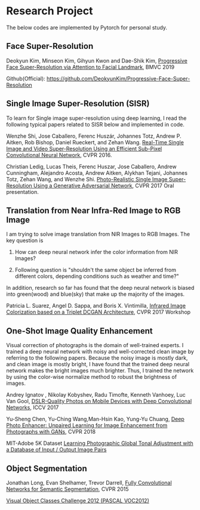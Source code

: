 # Research Project
The below codes are implemented by Pytorch for personal study.

## Face Super-Resolution
Deokyun Kim, Minseon Kim, Gihyun Kwon and Dae-Shik Kim, [Progressive Face Super-Resolution via Attention to Facial Landmark](https://arxiv.org/abs/1908.08239), BMVC 2019

Github(Official): https://github.com/DeokyunKim/Progressive-Face-Super-Resolution

## Single Image Super-Resolution (SISR)

To learn for Single image super-resolution using deep learning, I read the following typical papers related to SISR below and implemented in code.

Wenzhe Shi, Jose Caballero, Ferenc Huszár, Johannes Totz, Andrew P. Aitken, Rob Bishop, Daniel Rueckert, and Zehan Wang. [Real-Time Single Image and Video Super-Resolution Using an Efficient Sub-Pixel Convolutional Neural Network](https://arxiv.org/abs/1609.05158), CVPR 2016.

Christian Ledig, Lucas Theis, Ferenc Huszar, Jose Caballero, Andrew Cunningham, Alejandro Acosta, Andrew Aitken, Alykhan Tejani, Johannes Totz, Zehan Wang, and Wenzhe Shi. [Photo-Realistic Single Image Super-Resolution Using a Generative Adversarial Network](https://arxiv.org/abs/1609.04802), CVPR 2017 Oral presentation.

## Translation from Near Infra-Red Image to RGB Image

I am trying to solve image translation from NIR Images to RGB Images.
The key question is

1. How can deep neural network infer the color information from NIR Images?

2. Following question is "shouldn't the same object be inferred from different colors, depending conditions such as weather and time?"

In addition, research so far has found that the deep neural network is biased into green(wood) and blue(sky) that make up the majority of the images.

Patricia L. Suarez, Angel D. Sappa, and Boris X. Vintimilla, [Infrared Image Colorization based on a Triplet DCGAN Architecture](http://openaccess.thecvf.com/content_cvpr_2017_workshops/w3/papers/Suarez_Infrared_Image_Colorization_CVPR_2017_paper.pdf), CVPR 2017 Workshop


## One-Shot Image Quality Enhancement

Visual correction of photographs is the domain of well-trained experts. I trained a deep neural network with noisy and well-corrected clean image by referring to the following papers. Because the noisy image is mostly dark, and clean image is mostly bright, I have found that the trained deep neural network makes the bright images much brighter. Thus, I trained the network by using the color-wise normalize method to robust the brightness of images.

Andrey Ignatov , Nikolay Kobyshev, Radu Timofte, Kenneth Vanhoey, Luc Van Gool, [DSLR-Quality Photos on Mobile Devices with Deep Convolutional Networks](http://www.vision.ee.ethz.ch/~timofter/publications/Ignatov-ICCV-2017.pdf), ICCV 2017

Yu-Sheng Chen, Yu-Ching Wang,Man-Hsin Kao, Yung-Yu Chuang, [Deep Photo Enhancer: Unpaired Learning for Image Enhancement from Photographs with GANs](https://www.cmlab.csie.ntu.edu.tw/project/Deep-Photo-Enhancer/CVPR-2018-DPE.pdf), CVPR 2018

MIT-Adobe 5K Dataset [Learning Photographic Global Tonal Adjustment with a Database of Input / Output Image Pairs](https://data.csail.mit.edu/graphics/fivek/)

## Object Segmentation



Jonathan Long, Evan Shelhamer, Trevor Darrell, [Fully Convolutional Networks for Semantic Segmentation](https://people.eecs.berkeley.edu/~jonlong/long_shelhamer_fcn.pdf), CVPR 2015

[Visual Object Classes Challenge 2012 (PASCAL VOC2012)](http://host.robots.ox.ac.uk/pascal/VOC/voc2012/index.html)
